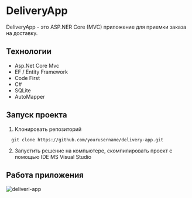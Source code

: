 # DeliveryApp

DeliveryApp - это ASP.NER Core (MVC) приложение для приемки заказа на доставку.

## Технологии
- Asp.Net Core Mvc
- EF / Entity Framework
- Code First
- C#
- SQLite
- AutoMapper

## Запуск проекта
1. Клонировать репозиторий
 ```git bash
   git clone https://github.com/yourusername/delivery-app.git
 ```
2. Запустить решение на компьютере, скомпилировать проект с помощью IDE MS Visual Studio

## Работа приложения
![deliveri-app](https://github.com/ValeriGorde/delivery-app/assets/107196664/a36309d3-28db-466c-9753-885db1b9b0a2)

